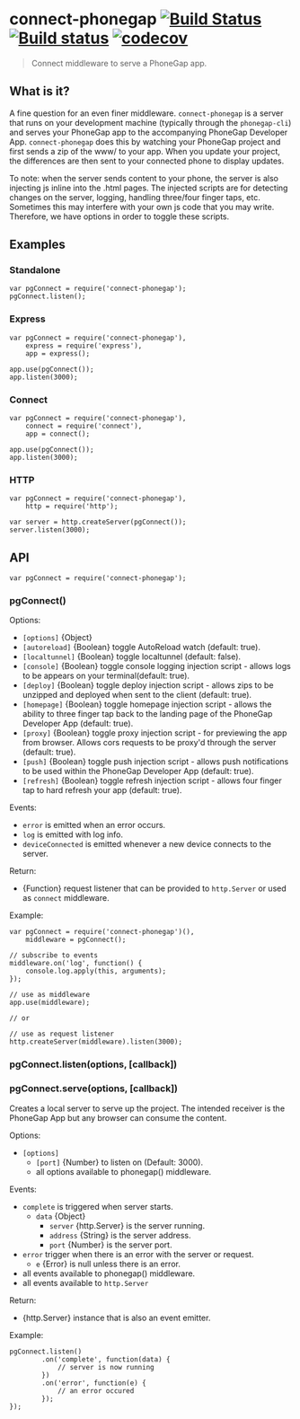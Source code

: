 # connect-phonegap [![Build Status][travis-ci-img]][travis-ci-url] [![Build status](https://ci.appveyor.com/api/projects/status/3ka36c9k47vnbi0s/branch/master?svg=true)](https://ci.appveyor.com/project/stevengill/connect-phonegap/branch/master) [![codecov](https://codecov.io/gh/phonegap/connect-phonegap/branch/master/graph/badge.svg)](https://codecov.io/gh/phonegap/connect-phonegap)

> Connect middleware to serve a PhoneGap app.

## What is it?

  A fine question for an even finer middleware. `connect-phonegap` is a server that runs on your development machine (typically through the `phonegap-cli`) and serves your PhoneGap app to the accompanying PhoneGap Developer App. `connect-phonegap` does this by watching your PhoneGap project and first sends a zip of the www/ to your app. When you update your project, the differences are then sent to your connected phone to display updates.

  To note: when the server sends content to your phone, the server is also injecting js inline into the .html pages. The injected scripts are for detecting changes on the server, logging, handling three/four finger taps, etc. Sometimes this may interfere with your own js code that you may write. Therefore, we have options in order to toggle these scripts.


## Examples

### Standalone

    var pgConnect = require('connect-phonegap');
    pgConnect.listen();

### Express

    var pgConnect = require('connect-phonegap'),
        express = require('express'),
        app = express();

    app.use(pgConnect());
    app.listen(3000);

### Connect

    var pgConnect = require('connect-phonegap'),
        connect = require('connect'),
        app = connect();

    app.use(pgConnect());
    app.listen(3000);

### HTTP

    var pgConnect = require('connect-phonegap'),
        http = require('http');

    var server = http.createServer(pgConnect());
    server.listen(3000);

## API

    var pgConnect = require('connect-phonegap');

### pgConnect()

Options:

  - `[options]` {Object}
  - `[autoreload]` {Boolean} toggle AutoReload watch (default: true).
  - `[localtunnel]` {Boolean} toggle localtunnel (default: false).
  - `[console]` {Boolean} toggle console logging injection script - allows logs to be appears on your terminal(default: true).
  - `[deploy]` {Boolean} toggle deploy injection script - allows zips to be unzipped and deployed when sent to the client (default: true).
  - `[homepage]` {Boolean} toggle homepage injection script - allows the ability to three finger tap back to the landing page of the PhoneGap Developer App (default: true).
  - `[proxy]` {Boolean} toggle proxy injection script - for previewing the app from browser. Allows cors requests to be proxy'd through the server (default: true).
  - `[push]` {Boolean} toggle push injection script - allows push notifications to be used within the PhoneGap Developer App (default: true).
  - `[refresh]` {Boolean} toggle refresh injection script - allows four finger tap to hard refresh your app (default: true).

Events:

  - `error` is emitted when an error occurs.
  - `log` is emitted with log info.
  - `deviceConnected` is emitted whenever a new device connects to the server.

Return:

  - {Function} request listener that can be provided to `http.Server` or
    used as `connect` middleware.

Example:

    var pgConnect = require('connect-phonegap')(),
        middleware = pgConnect();

    // subscribe to events
    middleware.on('log', function() {
        console.log.apply(this, arguments);
    });

    // use as middleware
    app.use(middleware);

    // or

    // use as request listener
    http.createServer(middleware).listen(3000);

### pgConnect.listen(options, [callback])
### pgConnect.serve(options, [callback])

Creates a local server to serve up the project. The intended
receiver is the PhoneGap App but any browser can consume the
content.

Options:

  - `[options]`
    - `[port]` {Number} to listen on (Default: 3000).
    - all options available to phonegap() middleware.

Events:

  - `complete` is triggered when server starts.
    - `data` {Object}
      - `server` {http.Server} is the server running.
      - `address` {String} is the server address.
      - `port` {Number} is the server port.
  - `error` trigger when there is an error with the server or request.
    - `e` {Error} is null unless there is an error.
  - all events available to phonegap() middleware.
  - all events available to `http.Server`

Return:

  - {http.Server} instance that is also an event emitter.

Example:

    pgConnect.listen()
            .on('complete', function(data) {
                // server is now running
            })
            .on('error', function(e) {
                // an error occured
            });
    });

[travis-ci-img]: https://travis-ci.org/phonegap/connect-phonegap.svg?branch=master
[travis-ci-url]: http://travis-ci.org/phonegap/connect-phonegap
